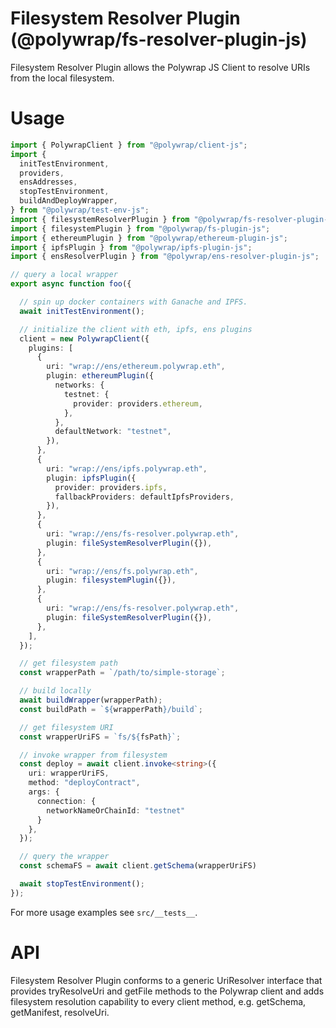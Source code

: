 # Filesystem Resolver Plugin (@polywrap/fs-resolver-plugin-js)

Filesystem Resolver Plugin allows the Polywrap JS Client to resolve URIs from the local filesystem.

# Usage

``` typescript
import { PolywrapClient } from "@polywrap/client-js";
import {
  initTestEnvironment,
  providers,
  ensAddresses,
  stopTestEnvironment,
  buildAndDeployWrapper,
} from "@polywrap/test-env-js";
import { filesystemResolverPlugin } from "@polywrap/fs-resolver-plugin-js";
import { filesystemPlugin } from "@polywrap/fs-plugin-js";
import { ethereumPlugin } from "@polywrap/ethereum-plugin-js";
import { ipfsPlugin } from "@polywrap/ipfs-plugin-js";
import { ensResolverPlugin } from "@polywrap/ens-resolver-plugin-js";

// query a local wrapper
export async function foo({

  // spin up docker containers with Ganache and IPFS.
  await initTestEnvironment();

  // initialize the client with eth, ipfs, ens plugins
  client = new PolywrapClient({
    plugins: [
      {
        uri: "wrap://ens/ethereum.polywrap.eth",
        plugin: ethereumPlugin({
          networks: {
            testnet: {
              provider: providers.ethereum,
            },
          },
          defaultNetwork: "testnet",
        }),
      },
      {
        uri: "wrap://ens/ipfs.polywrap.eth",
        plugin: ipfsPlugin({
          provider: providers.ipfs,
          fallbackProviders: defaultIpfsProviders,
        }),
      },
      {
        uri: "wrap://ens/fs-resolver.polywrap.eth",
        plugin: fileSystemResolverPlugin({}),
      },
      {
        uri: "wrap://ens/fs.polywrap.eth",
        plugin: filesystemPlugin({}),
      },
      {
        uri: "wrap://ens/fs-resolver.polywrap.eth",
        plugin: fileSystemResolverPlugin({}),
      },
    ],
  });

  // get filesystem path
  const wrapperPath = `/path/to/simple-storage`;

  // build locally
  await buildWrapper(wrapperPath);
  const buildPath = `${wrapperPath}/build`;

  // get filesystem URI
  const wrapperUriFS = `fs/${fsPath}`;

  // invoke wrapper from filesystem
  const deploy = await client.invoke<string>({
    uri: wrapperUriFS,
    method: "deployContract",
    args: {
      connection: {
        networkNameOrChainId: "testnet"
      }
    },
  });

  // query the wrapper
  const schemaFS = await client.getSchema(wrapperUriFS)

  await stopTestEnvironment();
});
```

For more usage examples see `src/__tests__`.

# API

Filesystem Resolver Plugin conforms to a generic UriResolver interface that provides tryResolveUri and getFile methods to the Polywrap client and adds filesystem resolution capability to every client method, e.g. getSchema, getManifest, resolveUri.
